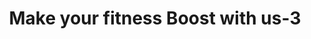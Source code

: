 ---
title: "Make your fitness Boost with us-3"
draft: false 
weight: "5" 

image: "/images/blog/post1.jpg"
blog_date: 2019-03-25T11:00:00+05:30
name: "john stain"
blog_heading: "Make your fitness Boost with us"
description: "Lorem ipsum dolor sit amet, consectetur adipisicing elit. Rerum, minima."
button: "Read More"
post_heading: "Track your daily body fitness"
tags: ["health"]
---